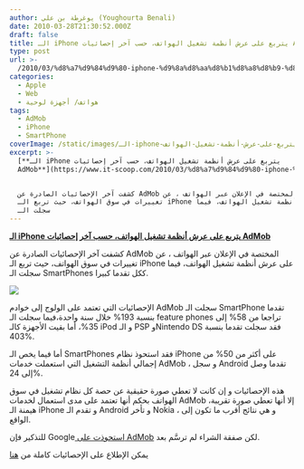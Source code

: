```yaml
---
author: يوغرطة بن علي (Youghourta Benali)
date: 2010-03-28T21:30:52.000Z
draft: false
title: الـ iPhone يتربع على عرش أنظمة تشغيل الهواتف، حسب آخر إحصائيات AdMob
type: post
url: >-
  /2010/03/%d8%a7%d9%84%d9%80-iphone-%d9%8a%d8%aa%d8%b1%d8%a8%d8%b9-%d8%b9%d9%84%d9%89-%d8%b9%d8%b1%d8%b4-%d8%a3%d9%86%d8%b8%d9%85%d8%a9-%d8%aa%d8%b4%d8%ba%d9%8a%d9%84-%d8%a7%d9%84%d9%87%d9%88%d8%a7%d8%aa%d9%81/
categories:
  - Apple
  - Web
  - هواتف/ أجهزة لوحية
tags:
  - AdMob
  - iPhone
  - SmartPhone
coverImage: /static/images/الـ-iphone-يتربع-على-عرش-أنظمة-تشغيل-الهواتف/adMob-stats.jpg
excerpt: >-
  [**الـ iPhone يتربع على عرش أنظمة تشغيل الهواتف، حسب آخر إحصائيات
  AdMob**](https://www.it-scoop.com/2010/03/%d8%a7%d9%84%d9%80-iphone-%d9%8a%d8%aa%d8%b1%d8%a8%d8%b9-%d8%b9%d9%84%d9%89-%d8%b9%d8%b1%d8%b4-%d8%a3%d9%86%d8%b8%d9%85%d8%a9-%d8%aa%d8%b4%d8%ba%d9%8a%d9%84-%d8%a7%d9%84%d9%87%d9%88%d8%a7%d8%aa%d9%81/)


  كشفت آخر الإحصائيات الصادرة عن AdMob المختصة في الإعلان عبر الهواتف ، عن
  تغييرات في سوق الهواتف، حيث تربع الـ iPhone على عرش أنظمة تشغيل الهواتف، فيما
  سجلت الـ
---
```

[**الـ iPhone يتربع على عرش أنظمة تشغيل الهواتف، حسب آخر إحصائيات AdMob**](https://www.it-scoop.com/2010/03/%d8%a7%d9%84%d9%80-iphone-%d9%8a%d8%aa%d8%b1%d8%a8%d8%b9-%d8%b9%d9%84%d9%89-%d8%b9%d8%b1%d8%b4-%d8%a3%d9%86%d8%b8%d9%85%d8%a9-%d8%aa%d8%b4%d8%ba%d9%8a%d9%84-%d8%a7%d9%84%d9%87%d9%88%d8%a7%d8%aa%d9%81/)

كشفت آخر الإحصائيات الصادرة عن AdMob المختصة في الإعلان عبر الهواتف ، عن تغييرات في سوق الهواتف، حيث تربع الـ iPhone على عرش أنظمة تشغيل الهواتف، فيما سجلت الـ SmartPhones ككل تقدما كبيرا.

![](/static/images/الـ-iphone-يتربع-على-عرش-أنظمة-تشغيل-الهواتف/adMob-stats.jpg)

الإحصائيات التي تعتمد على الولوج إلى خوادم AdMob سجلت الـ SmartPhone تقدما بنسبة 193% خلال سنة واحدة،فيما سجلت الـ feature phones تراجعا من 58% إلى 35%، أما بقيت الأجهزة كالـ iPod و الـ PSP وNintendo DS فقد سجلت تقدما بنسبة 403%.

أما فيما يخص الـ SmartPhones فقد استحوذ نظام iPhone على أكثر من 50% من إجمالي أنظمة التشغيل التي استعملت خدمات AdMob ، و سجل Android تقدما وصل إلى 24%.

هذه الإحصائيات و إن كانت لا تعطي صورة حقيقية عن حصة كل نظام تشغيل في سوق الهواتف بحكم أنها تعتمد على مدى استعمال لخدمات AdMob إلا أنها تعطي صورة تقريبة، هيمنة الـ iPhone و تقدم الـ Android و تأخر Nokia ، و هي نتائج أقرب ما تكون إلى الواقع.

للتذكير فإن Google[ استحوذت على AdMob](https://www.it-scoop.com/2009/11/google-%d8%aa%d9%84%d8%b9%d9%86-%d8%b4%d8%b1%d8%a7%d8%a1%d9%87%d8%a7-%d9%84%d8%b4%d8%b1%d9%83%d8%a9-admob/) لكن صفقة الشراء لم ترسَّم بعد.

يمكن الإطلاع على الإحصائيات كاملة من [هنا](http://metrics.admob.com/2010/03/february-2010-mobile-metrics-report/)
